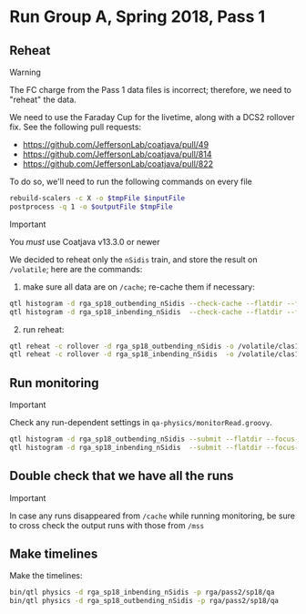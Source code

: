 # Run Group A, Spring 2018, Pass 1

## Reheat

> [!WARNING]
> The FC charge from the Pass 1 data files is incorrect; therefore, we need to "reheat" the data.

We need to use the Faraday Cup for the livetime, along with a DCS2 rollover fix. See the following pull requests:
- https://github.com/JeffersonLab/coatjava/pull/49
- https://github.com/JeffersonLab/coatjava/pull/814
- https://github.com/JeffersonLab/coatjava/pull/822

To do so, we'll need to run the following commands on every file
```bash
rebuild-scalers -c X -o $tmpFile $inputFile
postprocess -q 1 -o $outputFile $tmpFile
```

> [!IMPORTANT]
> You _must_ use Coatjava v13.3.0 or newer

We decided to reheat only the `nSidis` train, and store the result on `/volatile`; here are the commands:

1. make sure all data are on `/cache`; re-cache them if necessary:
```bash
qtl histogram -d rga_sp18_outbending_nSidis --check-cache --flatdir --focus-physics /cache/clas12/rg-a/production/recon/spring2018/10.59gev/torus+1/pass1/dst/train/nSidis
qtl histogram -d rga_sp18_inbending_nSidis  --check-cache --flatdir --focus-physics /cache/clas12/rg-a/production/recon/spring2018/10.59gev/torus-1/pass1/train/nSidis
```

2. run reheat:
```bash
qtl reheat -c rollover -d rga_sp18_outbending_nSidis -o /volatile/clas12/users/$LOGNAME/reheat/rga_sp18_outbending_nSidis -i /cache/clas12/rg-a/production/recon/spring2018/10.59gev/torus+1/pass1/dst/train/nSidis
qtl reheat -c rollover -d rga_sp18_inbending_nSidis  -o /volatile/clas12/users/$LOGNAME/reheat/rga_sp18_inbending_nSidis  -i /cache/clas12/rg-a/production/recon/spring2018/10.59gev/torus-1/pass1/train/nSidis
```

## Run monitoring

> [!IMPORTANT]
> Check any run-dependent settings in `qa-physics/monitorRead.groovy`.

```bash
qtl histogram -d rga_sp18_outbending_nSidis --submit --flatdir --focus-physics /volatile/clas12/users/$LOGNAME/reheat/rga_sp18_outbending_nSidis
qtl histogram -d rga_sp18_inbending_nSidis  --submit --flatdir --focus-physics /volatile/clas12/users/$LOGNAME/reheat/rga_sp18_inbending_nSidis
```

## Double check that we have all the runs

> [!IMPORTANT]
> In case any runs disappeared from `/cache` while running monitoring, be sure to cross check the output
> runs with those from `/mss`

## Make timelines

Make the timelines:
```bash
bin/qtl physics -d rga_sp18_inbending_nSidis -p rga/pass2/sp18/qa
bin/qtl physics -d rga_sp18_outbending_nSidis -p rga/pass2/sp18/qa
```
